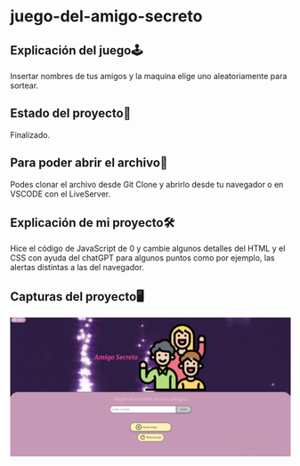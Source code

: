 # juego-del-amigo-secreto
## Explicación del juego🕹
Insertar nombres de tus amigos y la maquina elige uno aleatoriamente para sortear.

## Estado del proyecto📍
Finalizado.

## Para poder abrir el archivo📃
Podes clonar el archivo desde Git Clone y abrirlo desde tu navegador o en VSCODE con el LiveServer.

## Explicación de mi proyecto🛠
Hice el código de JavaScript de 0 y cambie algunos detalles del HTML y el CSS con ayuda del chatGPT para algunos puntos como por ejemplo, las alertas distintas a las del navegador.

## Capturas del proyecto🖥
![alt text](fotoAmigoSecreto.png)
